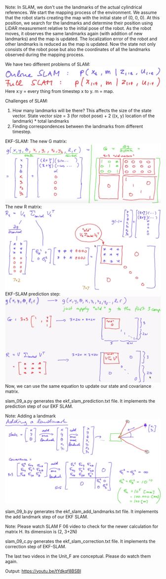 Note: In SLAM, we don't use the landmarks of the actual cylindrical references. We start the mapping process of the environment. We assume that the robot starts creating the map with the initial state of (0, 0, 0). At this position, we search for the landmarks and determine their position using LiDAR measurement relative to the initial pose of the robot. As the robot moves, it observes the same landmarks again (with addition of new landmarks) and the map is updated. The localization error of the robot and other landmarks is reduced as the map is updated.
Now the state not only consists of the robot pose but also the coordinates of all the landmarks observed during the mapping process.

We have two different problems of SLAM:
![Alt text](./Assets/OnlineAndFullSLAM.PNG "Full vs Online SLAM")
Here x:y = every thing from timestep x to y. m = map.

Challenges of SLAM:
1) How many landmarks will be there? This affects the size of the state vector. State vector size = 3 (for robot pose) + 2 ((x, y) location of the landmark) * total landmarks
2) Finding correspondences between the landmarks from different timestep.

EKF-SLAM:
The new G matrix:
![Alt text](./Assets/GMatrix.PNG "G Matrix")
The new R matrix:
![Alt text](./Assets/RMatrix.png "R Matrix")
EKF-SLAM prediction step:
![Alt text](./Assets/EKFPrediction.png "EKF-SLAM Prediction step")
Now, we can use the same equation to update our state and covariance matrix.

slam_09_a.py generates the ekf_slam_prediction.txt file. It implements the prediction step of our EKF SLAM.

Note: Adding a landmark
![Alt text](./Assets/AddingLandmark.png "Adding Landmark")

slam_09_b.py generates the ekf_slam_add_landmarks.txt file. It implements the add landmark step of our EKF SLAM.

Note: Please watch SLAM F 06 video to check for the newer calculation for matrix H. Its dimension is (2, 3+2N)

slam_09_c.py generates the ekf_slam_correction.txt file. It implements the correction step of EKF-SLAM.

The last two videos in the Unit_F are conceptual. Please do watch them again.

Output: https://youtu.be/tYdkqf8BSBI